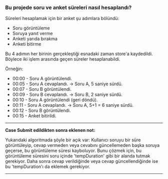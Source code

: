### Bu projede soru ve anket süreleri nasıl hesaplandı?

Süreleri hesaplamak için bir anket şu adımlara bölündü:
- Soru görüntüleme
- Soruya yanıt verme
- Anketi yarıda bırakma
- Anketi bitirme

Bu 4 adımın her birinin gerçekleştiği esnadaki zaman store'a kaydedildi.
Böylece iki işlem arasında geçen süreler hesaplanabildi.

Örneğin:
- 00:00 - Soru A görüntülendi.
- 00:05 - Soru A cevaplandı. -> Soru A, 5 saniye sürdü.
- 00:07 - Soru B görüntülendi.
- 00:09 - Soru B cevaplandı. -> Soru B, 2 saniye sürdü.
- 00:10 - Soru A görüntülendi (geri döndü).
- 00:11 - Soru A cevaplandı. -> Soru A, 5+1 = 6 saniye sürdü.
- 00:12 - Soru B görüntülendi.
- 00:15 - Anket bitirildi.

__________________________
**Case Submit edildikten sonra eklenen not:**

Yukarıdaki algoritmada şöyle bir açık var:
Kullanıcı soruyu bir süre görüntüleyip, cevap vermeden veya cevabını güncellemeden başka soruya geçerse, bu görüntüleme süresi kayboluyor. Bunu çözmek için, bu görüntüleme süresini soru içinde 'tempDuration' gibi bir alanda tutmak gerekiyor. Daha sonra cevap verildiğinde veya cevap güncellendiğinde ise bu 'tempDuration'ı da eklemek gerekiyor.

__________________________
